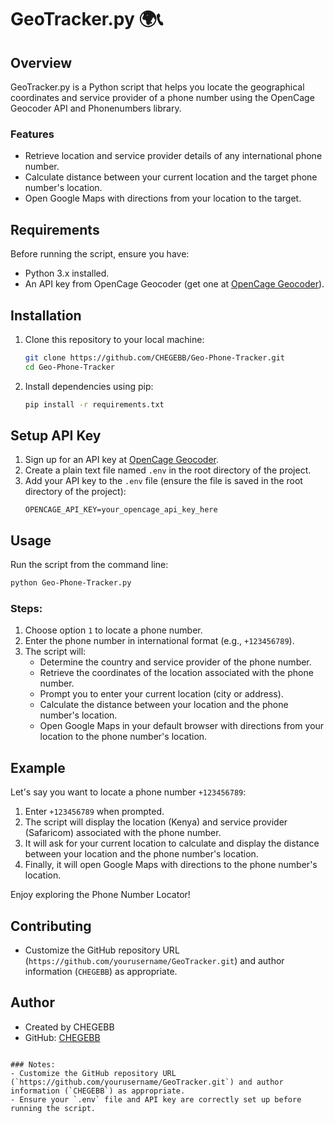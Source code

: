 # GeoTracker.py 🌍📞

## Overview
GeoTracker.py is a Python script that helps you locate the geographical coordinates and service provider of a phone number using the OpenCage Geocoder API and Phonenumbers library.

### Features
- Retrieve location and service provider details of any international phone number.
- Calculate distance between your current location and the target phone number's location.
- Open Google Maps with directions from your location to the target.

## Requirements
Before running the script, ensure you have:
- Python 3.x installed.
- An API key from OpenCage Geocoder (get one at [OpenCage Geocoder](https://opencagedata.com/)).

## Installation
1. Clone this repository to your local machine:
   ```bash
   git clone https://github.com/CHEGEBB/Geo-Phone-Tracker.git
   cd Geo-Phone-Tracker

2. Install dependencies using pip:
   ```bash
   pip install -r requirements.txt
   ```

## Setup API Key
1. Sign up for an API key at [OpenCage Geocoder](https://opencagedata.com/).
2. Create a plain text file named `.env` in the root directory of the project.
3. Add your API key to the `.env` file (ensure the file is saved in the root directory of the project):
   ```
   OPENCAGE_API_KEY=your_opencage_api_key_here
   ```

## Usage
Run the script from the command line:
```bash
python Geo-Phone-Tracker.py
```

### Steps:
1. Choose option `1` to locate a phone number.
2. Enter the phone number in international format (e.g., `+123456789`).
3. The script will:
   - Determine the country and service provider of the phone number.
   - Retrieve the coordinates of the location associated with the phone number.
   - Prompt you to enter your current location (city or address).
   - Calculate the distance between your location and the phone number's location.
   - Open Google Maps in your default browser with directions from your location to the phone number's location.

## Example
Let's say you want to locate a phone number `+123456789`:

1. Enter `+123456789` when prompted.
2. The script will display the location (Kenya) and service provider (Safaricom) associated with the phone number.
3. It will ask for your current location to calculate and display the distance between your location and the phone number's location.
4. Finally, it will open Google Maps with directions to the phone number's location.

Enjoy exploring the Phone Number Locator!

## Contributing
- Customize the GitHub repository URL (`https://github.com/yourusername/GeoTracker.git`) and author information (`CHEGEBB`) as appropriate.

## Author
- Created by CHEGEBB
- GitHub: [CHEGEBB](https://github.com/CHEGEBB)

```

### Notes:
- Customize the GitHub repository URL (`https://github.com/yourusername/GeoTracker.git`) and author information (`CHEGEBB`) as appropriate.
- Ensure your `.env` file and API key are correctly set up before running the script.

